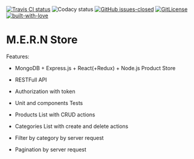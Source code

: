 [![Travis CI status](https://travis-ci.org/ingvr/test-store.svg?branch=master)](https://travis-ci.org/ingvr/test-store) ![Codacy status](https://api.codacy.com/project/badge/Grade/da089022058e449589819d955a4f5611?isInternal=true) [![GitHub issues-closed](https://img.shields.io/github/issues-closed/ingvr/test-store.svg)](https://GitHub.com/ingvr/test-store/issues?q=is%3Aissue+is%3Aclosed) [![GitLicense](https://gitlicense.com/badge/ingvr/test-store)](https://github.com/ingvr/test-store/blob/master/LICENSE) [![built-with-love](https://img.shields.io/badge/build%20with-%E2%9D%A4-green)](https://https://github.com/ingvr/)

# M.E.R.N Store

Features:

- MongoDB + Express.js + React(+Redux) + Node.js Product Store
- RESTFull API
- Authorization with token
- Unit and components Tests

- Products List with CRUD actions
- Categories List with create and delete actions
- Filter by category by server request
- Pagination by server request
